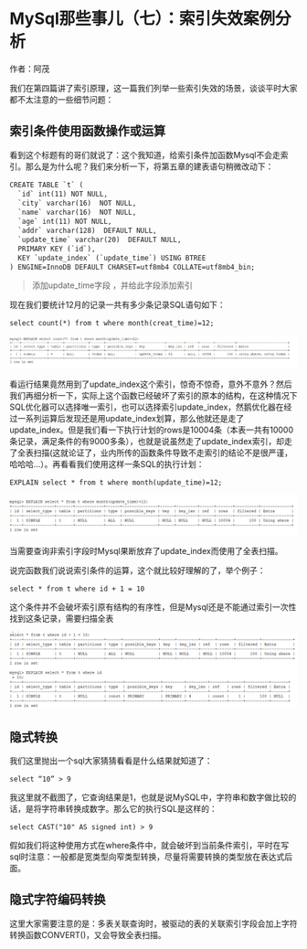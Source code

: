 # MySql那些事儿（七）：索引失效案例分析
作者：阿茂

我们在第四篇讲了索引原理，这一篇我们列举一些索引失效的场景，谈谈平时大家都不太注意的一些细节问题：

## 索引条件使用函数操作或运算
看到这个标题有的哥们就说了：这个我知道，给索引条件加函数Mysql不会走索引。那么是为什么呢？我们来分析一下，将第五章的建表语句稍微改动下：
```mysql
CREATE TABLE `t` (
  `id` int(11) NOT NULL,
  `city` varchar(16)  NOT NULL,
  `name` varchar(16)  NOT NULL,
  `age` int(11) NOT NULL,
  `addr` varchar(128)  DEFAULT NULL,
  `update_time` varchar(20)  DEFAULT NULL,
  PRIMARY KEY (`id`),
  KEY `update_index` (`update_time`) USING BTREE
) ENGINE=InnoDB DEFAULT CHARSET=utf8mb4 COLLATE=utf8mb4_bin;
```
>添加update_time字段 ，并给此字段添加索引

现在我们要统计12月的记录一共有多少条记录SQL语句如下：
```mysql
select count(*) from t where month(creat_time)=12;
```
![](../resource/函数索引.png)

看运行结果竟然用到了update_index这个索引，惊奇不惊奇，意外不意外？然后我们再细分析一下，实际上这个函数已经破坏了索引的原本的结构，在这种情况下SQL优化器可以选择唯一索引，也可以选择索引update_index，然鹅优化器在经过一系列运算后发现还是用update_index划算，那么他就还是走了update_index。但是我们看一下执行计划的rows是10004条（本表一共有10000条记录，满足条件的有9000多条），也就是说虽然走了update_index索引，却走了全表扫描(这就论证了，业内所传的函数条件导致不走索引的结论不是很严谨，哈哈哈...）。再看看我们使用这样一条SQL的执行计划：
```mysql
EXPLAIN select * from t where month(update_time)=12;
```
![](../resource/索引函数1.png)

当需要查询非索引字段时Mysql果断放弃了update_index而使用了全表扫描。

说完函数我们说说索引条件的运算，这个就比较好理解的了，举个例子：
```mysql
select * from t where id + 1 = 10
```
这个条件并不会破坏索引原有结构的有序性，但是Mysql还是不能通过索引一次性找到这条记录，需要扫描全表

![](../resource/唯一索引运算条件.png)

## 隐式转换
我们这里抛出一个sql大家猜猜看看是什么结果就知道了：
```mysql
select “10” > 9
```
我这里就不截图了，它查询结果是1，也就是说MySQL中，字符串和数字做比较的话，是将字符串转换成数字。那么它的执行SQL是这样的：
```mysql
select CAST("10" AS signed int) > 9
```
假如我们将这种使用方式在where条件中，就会破坏到当前条件索引，平时在写sql时注意：一般都是宽类型向窄类型转换，尽量将需要转换的类型放在表达式后面。
## 隐式字符编码转换
这里大家需要注意的是：多表关联查询时，被驱动的表的关联索引字段会加上字符转换函数CONVERT()，又会导致全表扫描。
